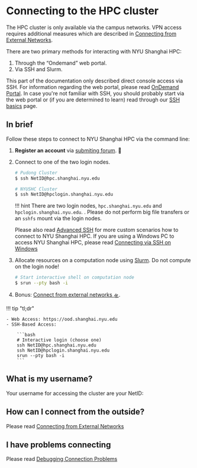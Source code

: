 # Connecting to the HPC cluster
The HPC cluster is only available via the campus networks.
VPN access requires additional measures which are described in [Connecting from External Networks](./from-external.md).

There are two primary methods for interacting with NYU Shanghai HPC:

1. Through the “Ondemand” web portal.
2. Via SSH and Slurm.

This part of the documentation only described direct console access via SSH.
For information regarding the web portal, please read [OnDemand Portal](../ondemand/overview.md).
In case you're not familiar with SSH, you should probably start via the web portal or (if you are determined to learn) read through our [SSH basics](ssh-basics.md) page.

## In brief
Follow these steps to connect to NYU Shanghai HPC via the command line:

1. **Register an account** via [submiting forum](https://nyu.service-now.com/sp?id=sc_cat_item&sys_id=b0fc230be498d6408b4d97a033492665). :memo: 
2. Connect to one of the two login nodes.
    
    ```bash
    # Pudong Cluster
    $ ssh NetID@hpc.shanghai.nyu.edu

    # NYUSHC Cluster
    $ ssh NetID@hpclogin.shanghai.nyu.edu
    ```

    !!! hint
        There are two login nodes, `hpc.shanghai.nyu.edu` and `hpclogin.shanghai.nyu.edu`. 
        . Please do not perform big file transfers or an `sshfs` mount via the login nodes. 

    Please also read [Advanced SSH](./advanced-ssh/overview.md) for more custom scenarios how to connect to NYU Shanghai HPC.
    If you are using a Windows PC to access NYU Shanghai HPC, please read [Connecting via SSH on Windows](./connecting-windows.md)

3. Allocate resources on a computation node using [Slurm](../slurm/overview.md). Do not compute on the login node!

    ```bash
    # Start interactive shell on computation node
    $ srun --pty bash -i
    ```

4. Bonus: [Connect from external networks :flying_saucer:](./from-external.md).

!!! tip "tl;dr"

    - Web Access: https://ood.shanghai.nyu.edu
    - SSH-Based Access:

        ```bash
        # Interactive login (choose one)
        ssh NetID@hpc.shanghai.nyu.edu
        ssh NetID@hpclogin.shanghai.nyu.edu
        srun --pty bash -i
        ```

## What is my username?
Your username for accessing the cluster are your NetID:

## How can I connect from the outside?
Please read [Connecting from External Networks](./from-external.md)

## I have problems connecting
Please read [Debugging Connection Problems](./connection-problems.md)

